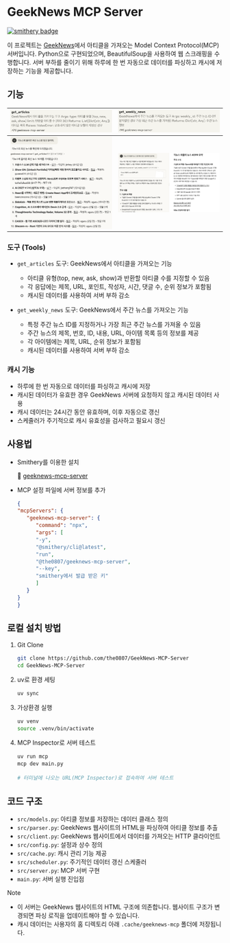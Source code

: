 # GeekNews MCP Server

[![smithery badge](https://smithery.ai/badge/@the0807/geeknews-mcp-server)](https://smithery.ai/server/@the0807/geeknews-mcp-server)

이 프로젝트는 [GeekNews](https://news.hada.io)에서 아티클을 가져오는 Model Context Protocol(MCP) 서버입니다. Python으로 구현되었으며, BeautifulSoup을 사용하여 웹 스크래핑을 수행합니다. 서버 부하를 줄이기 위해 하루에 한 번 자동으로 데이터를 파싱하고 캐시에 저장하는 기능을 제공합니다.

## 기능
|![tool1](img/tool1.png)    |![tool2](img/tool2.png)    |
|:-------------------------:|:-------------------------:|
|![example](img/example1.png)|![example](img/example2.png)|

### 도구 (Tools)

- `get_articles` 도구: GeekNews에서 아티클을 가져오는 기능
  - 아티클 유형(top, new, ask, show)과 반환할 아티클 수를 지정할 수 있음
  - 각 응답에는 제목, URL, 포인트, 작성자, 시간, 댓글 수, 순위 정보가 포함됨
  - 캐시된 데이터를 사용하여 서버 부하 감소

- `get_weekly_news` 도구: GeekNews에서 주간 뉴스를 가져오는 기능
  - 특정 주간 뉴스 ID를 지정하거나 가장 최근 주간 뉴스를 가져올 수 있음
  - 주간 뉴스의 제목, 번호, ID, 내용, URL, 아이템 목록 등의 정보를 제공
  - 각 아이템에는 제목, URL, 순위 정보가 포함됨
  - 캐시된 데이터를 사용하여 서버 부하 감소

### 캐시 기능

- 하루에 한 번 자동으로 데이터를 파싱하고 캐시에 저장
- 캐시된 데이터가 유효한 경우 GeekNews 서버에 요청하지 않고 캐시된 데이터 사용
- 캐시 데이터는 24시간 동안 유효하며, 이후 자동으로 갱신
- 스케줄러가 주기적으로 캐시 유효성을 검사하고 필요시 갱신

## 사용법

- Smithery를 이용한 설치

   🚀 [geeknews-mcp-server](https://smithery.ai/server/@the0807/geeknews-mcp-server)

- MCP 설정 파일에 서버 정보를 추가

   ```json
   {
   "mcpServers": {
      "geeknews-mcp-server": {
         "command": "npx",
         "args": [
         "-y",
         "@smithery/cli@latest",
         "run",
         "@the0807/geeknews-mcp-server",
         "--key",
         "smithery에서 발급 받은 키"
         ]
      }
   }
   }
   ```

## 로컬 설치 방법

1. Git Clone

   ```bash
   git clone https://github.com/the0807/GeekNews-MCP-Server
   cd GeekNews-MCP-Server
   ```

2. uv로 환경 세팅

   ```bash
   uv sync
   ```

3. 가상환경 실행

   ```bash
   uv venv
   source .venv/bin/activate
   ```

4. MCP Inspector로 서버 테스트

   ```bash
   uv run mcp
   mcp dev main.py

   # 터미널에 나오는 URL(MCP Inspector)로 접속하여 서버 테스트
   ```

## 코드 구조

- `src/models.py`: 아티클 정보를 저장하는 데이터 클래스 정의
- `src/parser.py`: GeekNews 웹사이트의 HTML을 파싱하여 아티클 정보를 추출
- `src/client.py`: GeekNews 웹사이트에서 데이터를 가져오는 HTTP 클라이언트
- `src/config.py`: 설정과 상수 정의
- `src/cache.py`: 캐시 관리 기능 제공
- `src/scheduler.py`: 주기적인 데이터 갱신 스케줄러
- `src/server.py`: MCP 서버 구현
- `main.py`: 서버 실행 진입점

> [!Note]
> - 이 서버는 GeekNews 웹사이트의 HTML 구조에 의존합니다. 웹사이트 구조가 변경되면 파싱 로직을 업데이트해야 할 수 있습니다.
> - 캐시 데이터는 사용자의 홈 디렉토리 아래 `.cache/geeknews-mcp` 폴더에 저장됩니다.
